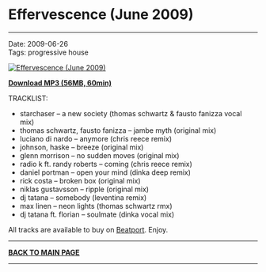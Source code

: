 # Effervescence (June 2009)

----

Date: 2009-06-26    
Tags: progressive house    

[![Effervescence (June 2009)](https://drive.google.com/uc?export=download&id=0B1aIvu0NI6o4LUhKT3BwSUxzd2s)](https://drive.google.com/uc?export=download&id=0B_4_ynm06YZIMzNOTzF1b3dlaUk)

[**Download MP3 (56MB, 60min)**](https://1drv.ms/u/s!Alo3H0XlzdZxgShv5OMx6gv4Jevn?e=wJ5PwN)  

TRACKLIST:  

* starchaser – a new society (thomas schwartz & fausto fanizza vocal mix)
* thomas schwartz, fausto fanizza – jambe myth (original mix)
* luciano di nardo – anymore (chris reece remix)
* johnson, haske – breeze (original mix)
* glenn morrison – no sudden moves (original mix)
* radio k ft. randy roberts – coming (chris reece remix)
* daniel portman – open your mind (dinka deep remix)
* rick costa – broken box (original mix)
* niklas gustavsson – ripple (original mix)
* dj tatana – somebody (leventina remix)
* max linen – neon lights (thomas schwartz rmx)
* dj tatana ft. florian – soulmate  (dinka vocal mix)

All tracks are available to buy on <a href="http://beatport.com" target="_blank">Beatport</a>.
Enjoy.

----

[**BACK TO MAIN PAGE**](./README.md)

---- 
